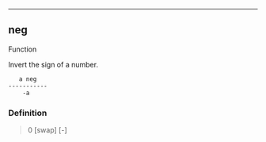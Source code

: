 ------------------------------------------------------------------------

## neg

Function

Invert the sign of a number.

       a neg
    -----------
        -a
### Definition

> 0 [swap] [-]

